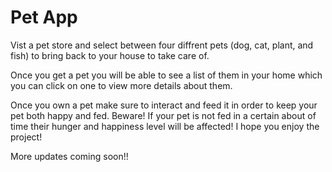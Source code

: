 # Pet App
Vist a pet store and select between four diffrent pets (dog, cat, plant, and fish) to bring back to your house to take care of. 

Once you get a pet you will be able to see a list of them in your home which you can click on one to view more details about them.

Once you own a pet make sure to interact and feed it in order to keep your pet both happy and fed. Beware! If your pet is not fed in a certain about of time their hunger and happiness level will be affected! I hope you enjoy the project!

More updates coming soon!!
